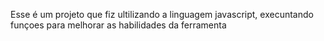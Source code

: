 Esse é um projeto que fiz ultilizando a linguagem javascript, execuntando funçoes para melhorar as habilidades da ferramenta 
